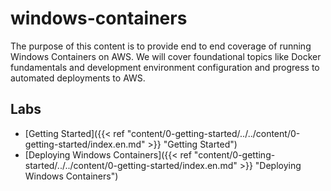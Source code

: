# windows-containers
The purpose of this content is to provide end to end coverage of running Windows Containers on AWS.  We will cover foundational topics like Docker fundamentals and development environment configuration and progress to automated deployments to AWS. 

## Labs
* [Getting Started]({{< ref "content/0-getting-started/../../content/0-getting-started/index.en.md" >}} "Getting Started")
* [Deploying Windows Containers]({{< ref "content/0-getting-started/../../content/0-getting-started/index.en.md" >}} "Deploying Windows Containers")
